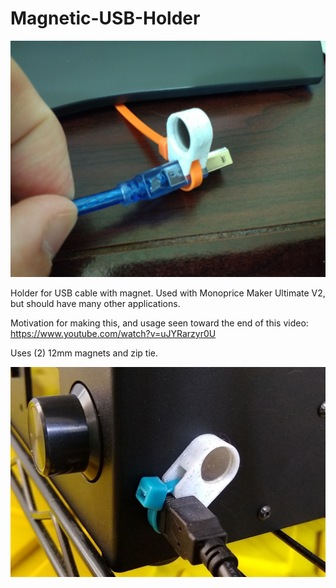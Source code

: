 # Magnetic-USB-Holder
![image](magnet.jpg)

Holder for USB cable with magnet. Used with Monoprice Maker Ultimate V2, but should have many other applications.

Motivation for making this, and usage seen toward the end of this video: https://www.youtube.com/watch?v=uJYRarzyr0U

Uses (2) 12mm magnets and zip tie.

![image](magnet1.jpg.jpg)
